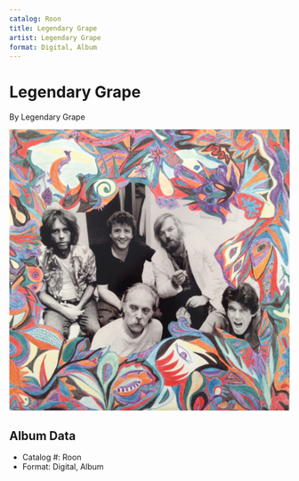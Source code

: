 ```yaml
---
catalog: Roon
title: Legendary Grape
artist: Legendary Grape
format: Digital, Album
---
```


# Legendary Grape

By Legendary Grape

![](../../assets/albumcovers/Legendary_Grape-Legendary_Grape.png)

## Album Data

- Catalog #: Roon
- Format: Digital, Album

